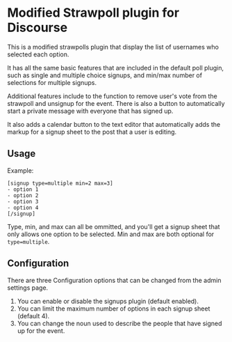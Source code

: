 # Modified Strawpoll plugin for Discourse

This is a modified strawpolls plugin that display the list of usernames who selected each option.

It has all the same basic features that are included in the default poll plugin, such as single
and multiple choice signups, and min/max number of selections for multiple signups.

Additional features include to the function to remove user's vote from the strawpoll and unsignup for the event. There is also a button to automatically start a private message with everyone that has signed up.

It also adds a calendar button to the text editor that automatically adds the markup for a signup sheet to the post that a user is editing.

## Usage
Example:
```bbcode
[signup type=multiple min=2 max=3]
- option 1
- option 2
- option 3
- option 4
[/signup]
```

Type, min, and max can all be ommitted, and you'll get a signup sheet that only allows one
option to be selected. Min and max are both optional for `type=multiple`.

## Configuration
There are three Configuration options that can be changed from the admin settings page.

1. You can enable or disable the signups plugin (default enabled).
2. You can limit the maximum number of options in each signup sheet (default 4).
3. You can change the noun used to describe the people that have signed up for the event.
